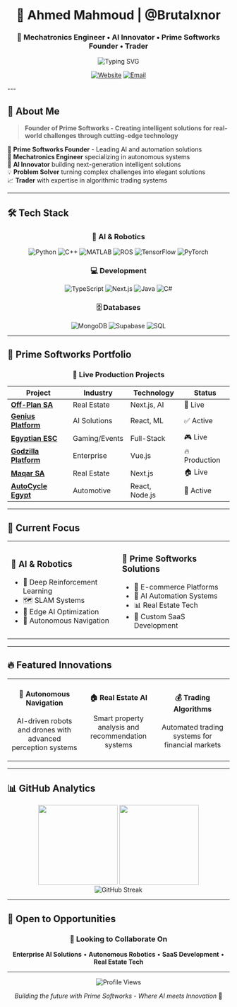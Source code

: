 <div align="center">
  
# 👋 Ahmed Mahmoud | @Brutalxnor
### 🤖 Mechatronics Engineer • AI Innovator • Prime Softworks Founder • Trader

<img src="https://readme-typing-svg.herokuapp.com?font=Fira+Code&pause=1000&color=00D9FF&center=true&vCenter=true&width=435&lines=Prime+Softworks+Founder;Mechatronics+%26+AI+Engineer;Autonomous+Robotics+Expert;Full-Stack+Developer;SaaS+Entrepreneur" alt="Typing SVG" />

[![Website](https://img.shields.io/badge/-Prime%20Softworks-FF6B6B?style=for-the-badge&logo=safari&logoColor=white)](https://primesoftworks.com)
[![Email](https://img.shields.io/badge/-Email-D14836?style=for-the-badge&logo=gmail&logoColor=white)](mailto:ahmedmahmoud.au5@gmail.com)

</div>
---

## 🎯 About Me

> **Founder of Prime Softworks - Creating intelligent solutions for real-world challenges through cutting-edge technology**

🚀 **Prime Softworks Founder** - Leading AI and automation solutions  
🔬 **Mechatronics Engineer** specializing in autonomous systems  
🤖 **AI Innovator** building next-generation intelligent solutions  
💡 **Problem Solver** turning complex challenges into elegant solutions  
📈 **Trader** with expertise in algorithmic trading systems  

---

## 🛠️ Tech Stack

<div align="center">

### 🤖 AI & Robotics
![Python](https://img.shields.io/badge/Python-3776AB?style=for-the-badge&logo=python&logoColor=white)
![C++](https://img.shields.io/badge/C++-00599C?style=for-the-badge&logo=cplusplus&logoColor=white)
![MATLAB](https://img.shields.io/badge/MATLAB-FF6600?style=for-the-badge&logo=matlab&logoColor=white)
![ROS](https://img.shields.io/badge/ROS-22314E?style=for-the-badge&logo=ros&logoColor=white)
![TensorFlow](https://img.shields.io/badge/TensorFlow-FF6F00?style=for-the-badge&logo=tensorflow&logoColor=white)
![PyTorch](https://img.shields.io/badge/PyTorch-EE4C2C?style=for-the-badge&logo=pytorch&logoColor=white)

### 💻 Development
![TypeScript](https://img.shields.io/badge/TypeScript-007ACC?style=for-the-badge&logo=typescript&logoColor=white)
![Next.js](https://img.shields.io/badge/Next.js-000000?style=for-the-badge&logo=nextdotjs&logoColor=white)
![Java](https://img.shields.io/badge/Java-ED8B00?style=for-the-badge&logo=java&logoColor=white)
![C#](https://img.shields.io/badge/C%23-239120?style=for-the-badge&logo=csharp&logoColor=white)

### 🗄️ Databases
![MongoDB](https://img.shields.io/badge/MongoDB-4EA94B?style=for-the-badge&logo=mongodb&logoColor=white)
![Supabase](https://img.shields.io/badge/Supabase-181818?style=for-the-badge&logo=supabase&logoColor=white)
![SQL](https://img.shields.io/badge/SQL-4479A1?style=for-the-badge&logo=mysql&logoColor=white)

</div>

---

## 🏢 Prime Softworks Portfolio

<div align="center">

### 🌟 **Live Production Projects**

| Project | Industry | Technology | Status |
|---------|----------|------------|--------|
| [**Off-Plan SA**](https://off-plan.sa) | Real Estate | Next.js, AI | 🚀 Live |
| [**Genius Platform**](https://genuis-tawny.vercel.app/en) | AI Solutions | React, ML | ✅ Active |
| [**Egyptian ESC**](https://egyptianesc.com) | Gaming/Events | Full-Stack | 🎮 Live |
| [**Godzilla Platform**](https://godzilla-fe.vercel.app/) | Enterprise | Vue.js | 🔥 Production |
| [**Maqar SA**](https://maqar.com.sa) | Real Estate | Next.js | 🏠 Live |
| [**AutoCycle Egypt**](https://autocycle.com.eg) | Automotive | React, Node.js | 🚗 Active |

</div>

---

## 🚀 Current Focus

<table>
<tr>
<td width="50%">

### 🎯 **AI & Robotics**
- 🧠 Deep Reinforcement Learning
- 🗺️ SLAM Systems
- 🔧 Edge AI Optimization
- 🤖 Autonomous Navigation

</td>
<td width="50%">

### 💼 **Prime Softworks Solutions**
- 🛒 E-commerce Platforms
- 📱 AI Automation Systems
- 📊 Real Estate Tech
- 🎨 Custom SaaS Development

</td>
</tr>
</table>

---

## 🔥 Featured Innovations

<div align="center">
<table>
<tr>
<td align="center" width="33%">
<h4>🤖 Autonomous Navigation</h4>
<p>AI-driven robots and drones with advanced perception systems</p>
</td>
<td align="center" width="33%">
<h4>🏠 Real Estate AI</h4>
<p>Smart property analysis and recommendation systems</p>
</td>
<td align="center" width="33%">
<h4>💰 Trading Algorithms</h4>
<p>Automated trading systems for financial markets</p>
</td>
</tr>
</table>
</div>

---

## 📊 GitHub Analytics

<div align="center">
<img height="180em" src="https://github-readme-stats.vercel.app/api?username=Brutalxnor&show_icons=true&theme=radical&include_all_commits=true&count_private=true"/>
<img height="180em" src="https://github-readme-stats.vercel.app/api/top-langs/?username=Brutalxnor&layout=compact&langs_count=7&theme=radical"/>
</div>

<div align="center">
<img src="https://github-readme-streak-stats.herokuapp.com/?user=Brutalxnor&theme=radical" alt="GitHub Streak" />
</div>

---

## 🎯 Open to Opportunities

<div align="center">

### 🤝 **Looking to Collaborate On**
**Enterprise AI Solutions** • **Autonomous Robotics** • **SaaS Development** • **Real Estate Tech**

---

<img src="https://komarev.com/ghpvc/?username=Brutalxnor&color=blueviolet&style=for-the-badge" alt="Profile Views" />

*Building the future with Prime Softworks - Where AI meets Innovation* 🚀

</div>

